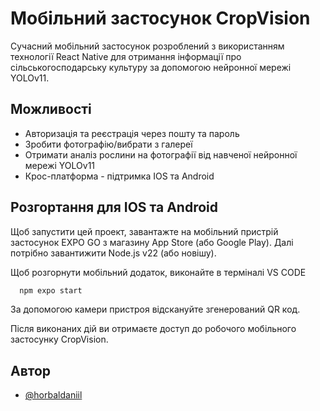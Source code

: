 # Мобільний застосунок CropVision 

Сучасний мобільний застосунок розроблений з використанням технології React Native для отримання інформації про сільськогосподарську культуру за допомогою нейронної мережі YOLOv11.

## Можливості

- Авторизація та реєстрація через пошту та пароль
- Зробити фотографію/вибрати з галереї
- Отримати аналіз рослини на фотографії від навченої нейронної мережі YOLOv11
- Крос-платформа - підтримка IOS та Android


## Розгортання для IOS та Android

Щоб запустити цей проект, завантажте на мобільний пристрій застосунок EXPO GO з магазину App Store (або Google Play). Далі потрібно завантижити Node.js v22 (або новішу).

Щоб розгорнути мобільний додаток, виконайте в терміналі VS CODE

```bash
  npm expo start
```

За допомогою камери пристроя відскануйте згенерований QR код. 

Після виконаних дій ви отримаєте доступ до робочого мобільного застосунку CropVision.
## Автор

- [@horbaldaniil](https://github.com/horbaldaniil)

